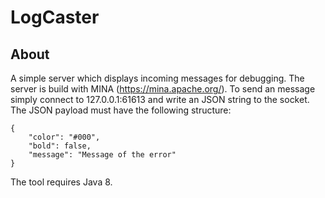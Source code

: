 LogCaster
=========

## About

A simple server which displays incoming messages for debugging. The server is
build with MINA (https://mina.apache.org/). To send an message simply connect to 
127.0.0.1:61613 and write an JSON string to the socket. The JSON payload must 
have the following structure:

	{
		"color": "#000",
		"bold": false,
		"message": "Message of the error"
	}

The tool requires Java 8.

